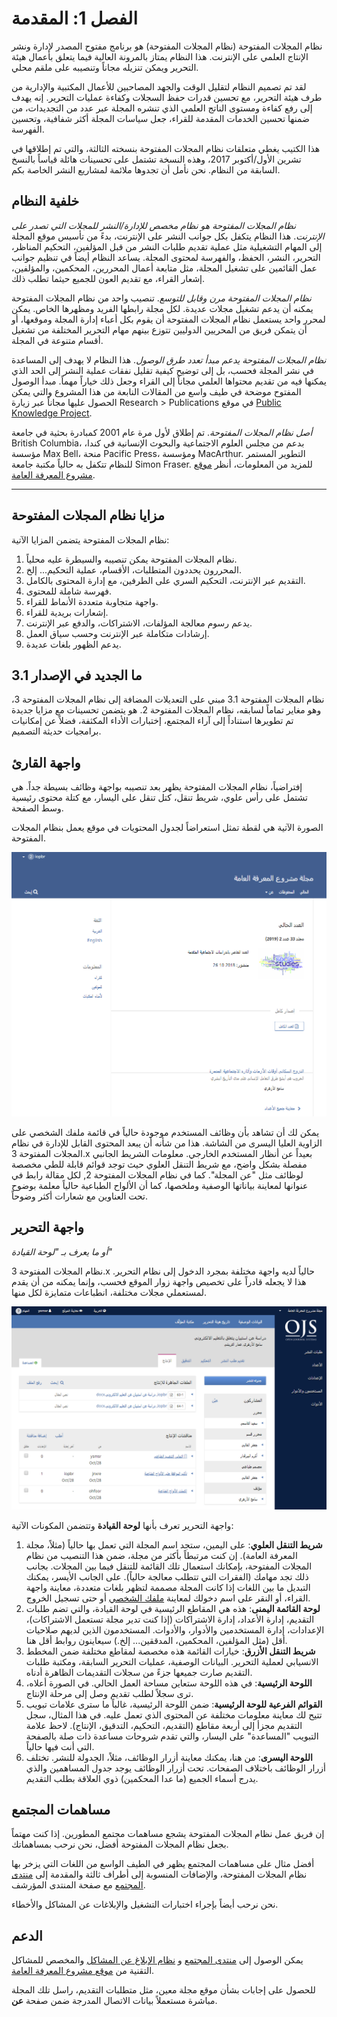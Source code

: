 # الفصل 1: المقدمة

نظام المجلات المفتوحة \(نظام المجلات المفتوحة\) هو برنامج مفتوح المصدر لإدارة ونشر الإنتاج العلمي على الإنترنت. هذا النظام يمتاز بالمرونة العالية فيما يتعلق بأعمال هيئة التحرير ويمكن تنزيله مجاناً وتنصيبه على ملقم محلي.

لقد تم تصميم النظام لتقليل الوقت والجهد المصاحبين للأعمال المكتبية والإدارية من طرف هيئة التحرير، مع تحسين قدرات حفظ السجلات وكفاءة عمليات التحرير. إنه يهدف إلى رفع كفاءة ومستوى الناتج العلمي الذي تنشره المجلة عبر عدد من التجديدات، من ضمنها تحسين الخدمات المقدمة للقراء، جعل سياسات المجلة أكثر شفافية، وتحسين الفهرسة.

هذا الكتيب يغطي متعلقات نظام المجلات المفتوحة بنسخته الثالثة، والتي تم إطلاقها في تشرين الأول/أكتوبر 2017، وهذه النسخة تشتمل على تحسينات هائلة قياساً بالنسخ السابقة من النظام. نحن نأمل أن تجدوها ملائمة لمشاريع النشر الخاصة بكم.

## خلفية النظام

*نظام المجلات المفتوحة هو نظام مخصص للإدارة/النشر للمجلات التي تصدر على الإنترنت*. هذا النظام يتكفل بكل جوانب النشر على الإنترنت، بدءً من تأسيس موقع المجلة إلى المهام التشغيلية مثل عملية تقديم طلبات النشر من قبل المؤلفين، التحكيم المناظر، التحرير، النشر، الحفظ، والفهرسة لمحتوى المجلة. يساعد النظام أيضاً في تنظيم جوانب عمل القائمين على تشغيل المجلة، مثل متابعة أعمال المحررين، المحكمين، والمؤلفين، إشعار القراء، مع تقديم العون للجميع حيثما تطلب ذلك.

*نظام المجلات المفتوحة مرن وقابل للتوسع*. تنصيب واحد من نظام المجلات المفتوحة يمكنه أن يدعم تشغيل مجلات عديدة. لكل مجلة رابطها الفريد ومظهرها الخاص. يمكن لمحرر واحد يستعمل نظام المجلات المفتوحة أن يقوم بكل أعباء إدارة المجلة وموقعها، أو أن يتمكن فريق من المحريين الدوليين تتوزع بينهم مهام التحرير المختلفة من تشغيل أقسام متنوعة في المجلة.

*نظام المجلات المفتوحة يدعم مبدأ تعدد طرق الوصول*. هذا النظام لا يهدف إلى المساعدة في نشر المجلة فحسب، بل إلى توضيح كيفية تقليل نفقات عملية النشر إلى الحد الذي يمكنها فيه من تقديم محتواها العلمي مجاناً إلى القراء وجعل ذلك خياراً مهماً. مبدأ الوصول المفتوح موضحة في طيف واسع من المقالات النابعة من هذا المشروع والتي يمكن الحصول عليها مجاناً عبر زيارة Research > Publications في موقع [Public Knowledge Project](https://pkp.sfu.ca/).

*أصل نظام المجلات المفتوحة*. تم إطلاق لأول مرة عام 2001 كمبادرة بحثية في جامعة British Columbia، بدعم من مجلس العلوم الاجتماعية والبحوث الإنسانية في كندا، مؤسسة Max Bell، منحة Pacific Press، ومؤسسة MacArthur. التطوير المستمر للنظام تتكفل به حالياً مكتبة جامعة Simon Fraser. للمزيد من المعلومات، أنظر [موقع مشروع المعرفة العامة](http://pkp.sfu.ca).

<hr />

## مزايا نظام المجلات المفتوحة

نظام المجلات المفتوحة يتضمن المزايا الآتية:
1. نظام المجلات المفتوحة يمكن تنصيبه والسيطرة عليه محلياً.
2. المحررون يحددون المتطلبات، الأقسام، عملية التحكيم... إلخ.
3. التقديم عبر الإنترنت، التحكيم السري على الطرفين، مع إدارة المحتوى بالكامل.
4. فهرسة شاملة للمحتوى.
5. واجهة متجاوبة متعددة الأنماط للقراء.
6. إشعارات بريدية للقراء.
7. يدعم رسوم معالجة المؤلفات، الاشتراكات، والدفع عبر الإنترنت.
8. إرشادات متكاملة عبر الإنترنت وحسب سياق العمل.
9. يدعم الظهور بلغات عديدة.

## ما الجديد في الإصدار 3.1

نظام المجلات المفتوحة 3.1 مبني على التعديلات المضافة إلى  نظام المجلات المفتوحة 3، وهو مغاير تماماً لسابقه، نظام المجلات المفتوحة 2. هو يتضمن تحسينات مع مزايا جديدة تم تطويرها استناداً إلى آراء المجتمع، إختبارات الأداء المكثفة، فضلاً عن إمكانيات برامجيات حديثة التصميم.

## واجهة القارئ

إفتراضياً، نظام المجلات المفتوحة يظهر بعد تنصيبه بواجهة وظائف بسيطة جداً. هي تشتمل على رأس علوي، شريط تنقل، كتل تنقل على اليسار، مع كتلة محتوى رئيسية وسط الصفحة.

الصورة الآتية هي لقطة تمثل استعراضاً لجدول المحتويات في موقع يعمل بنظام المجلات المفتوحة.

![](./assets/learning-ojs-3-ojs3-interface.png)

يمكن لك أن تشاهد بأن وظائف المستخدم موجودة حالياً في قائمة ملفك الشخصي على الزاوية العليا اليسرى من الشاشة. هذا من شأنه أن يبعد المحتوى القابل للإدارة في نظام المجلات المفتوحة 3.x بعيداً عن أنظار المستخدم الخارجي. معلومات الشريط الجانبي مفصلة بشكل واضح، مع شريط التنقل العلوي حيث توجد قوائم قابلة للطي مخصصة لوظائف مثل "عن المجلة". كما في نظام المجلات المفتوحة 2, لكل مقالة رابط في عنوانها لمعاينة بياناتها الوصفية وملخصها، كما أن الألواح الطباعية حالياً معلمة بوضوح تحت العناوين مع شعارات أكثر وضوحاً.

## واجهة التحرير

_أو ما يعرف بـ "لوحة القيادة"_

نظام المجلات المفتوحة 3.x حالياً لديه واجهة مختلفة بمجرد الدخول إلى نظام التحرير. هذا لا يجعله قادراً على تخصيص واجهة زوار الموقع فحسب، وإنما يمكنه من أن يقدم لمستعملي مجلات مختلفة، انطباعات متمايزة لكل منها.

![](./assets/learning-ojs3.1-ed-dashboard.PNG)

واجهة التحرير تعرف بأنها **لوحة القيادة** وتتضمن المكونات الآتية:

1. **شريط التنقل العلوي**: على اليمين، ستجد اسم المجلة التي تعمل بها حالياً \(مثلاً، مجلة المعرفة العامة\). إن كنت مرتبطاً بأكثر من مجلة، ضمن هذا التنصيب من نظام المجلات المفتوحة، بإمكانك استعمال تلك القائمة للتنقل فيما بين المجلات. بجانب ذلك تجد مهامك \(الفقرات التي تتطلب معالجة حالياً\). على الجانب الأيسر، يمكنك التبديل ما بين اللغات إذا كانت المجلة مصممة لتظهر بلغات متعددة، معاينة واجهة القراء، أو النقر على اسم دخولك لمعاينة [ملفك الشخصي](./viewing_and_changing_your_profile.md) أو حتى تسجيل الخروج.
2. **لوحة القائمة اليمنى**: هذه هي المقاطع الرئيسية في لوحة القيادة، والتي تضم طلبات التقديم، إدارة الأعداد، إدارة الاشتراكات \(إذا كنت تدير مجلة تستعمل الاشتراكات\)، الإعدادات، إدارة المستخدمين والأدوار، والأدوات. المستخدمون الذين لديهم صلاحيات أقل \(مثل المؤلفين، المحكمين، المدققين... إلخ.\) سيعاينون روابط أقل هنا.
3. **شريط التنقل الأزرق**: خيارات القائمة هذه مخصصة لمقاطع مختلفة ضمن المخطط الانسيابي لعملية التحرير. البيانات الوصفية، عمليات التحرير السابقة، ومكتبة طلبات التقديم صارت جميعها جزءً من سجلات التقديمات الظاهرة أدناه.
4. **اللوحة الرئيسية**: في هذه اللوحة ستعاين مساحة العمل الحالي. في الصورة أعلاه، ترى سجلاً لطلب تقديم وصل إلى مرحلة الإنتاج.
5. **القوائم الفرعية للوحة الرئيسية**: ضمن اللوحة الرئيسية، غالباً ما سترى علامات تبويب تتيح لك معاينة معلومات مختلفة عن المحتوى الذي تعمل عليه. في هذا المثال، سجل التقديم مجزأ إلى أربعة مقاطع \(التقديم، التحكيم، التدقيق، الإنتاج\). لاحظ علامة التبويب "المساعدة" على اليسار، والتي تقدم شروحات مساعدة ذات صلة بالصفحة التي أنت فيها حالياً.
6. **اللوحة اليسرى**: من هنا، يمكنك معاينة أزرار الوظائف، مثلاً، الجدولة للنشر. تختلف أزرار الوظائف باختلاف الصفحات. تحت أزرار الوظائف يوجد جدول المساهمين والذي يدرج أسماء الجميع \(ما عدا المحكمين\) ذوي العلاقة بطلب التقديم.

## مساهمات المجتمع

إن فريق عمل نظام المجلات المفتوحة يشجع مساهمات مجتمع المطورين. إذا كنت مهتماً بجعل نظام المجلات المفتوحة أفضل، نحن نرحب بمساهماتك.

أفضل مثال على مساهمات المجتمع يظهر في الطيف الواسع من اللغات التي يزخر بها نظام المجلات المفتوحة، والإضافات المنسوبة إلى أطراف ثالثة والمقدمة إلى [منتدى المجتمع](https://forum.pkp.sfu.ca/) مع صفحة المنتدى المؤرشف.

نحن نرحب أيضاً بإجراء اختبارات التشغيل والإبلاغات عن المشاكل والأخطاء.

## الدعم

يمكن الوصول إلى [منتدى المجتمع](http://forum.pkp.sfu.ca/) و [نظام الإبلاغ عن المشاكل](https://github.com/pkp/pkp-lib/#issues) والمخصص للمشاكل التقنية من [موقع مشروع المعرفة العامة](https://pkp.sfu.ca).

للحصول على إجابات بشأن موقع مجلة معين، مثل متطلبات التقديم، راسل تلك المجلة مباشرة مستعملاً بيانات الاتصال المدرجة ضمن صفحة **عن**.
